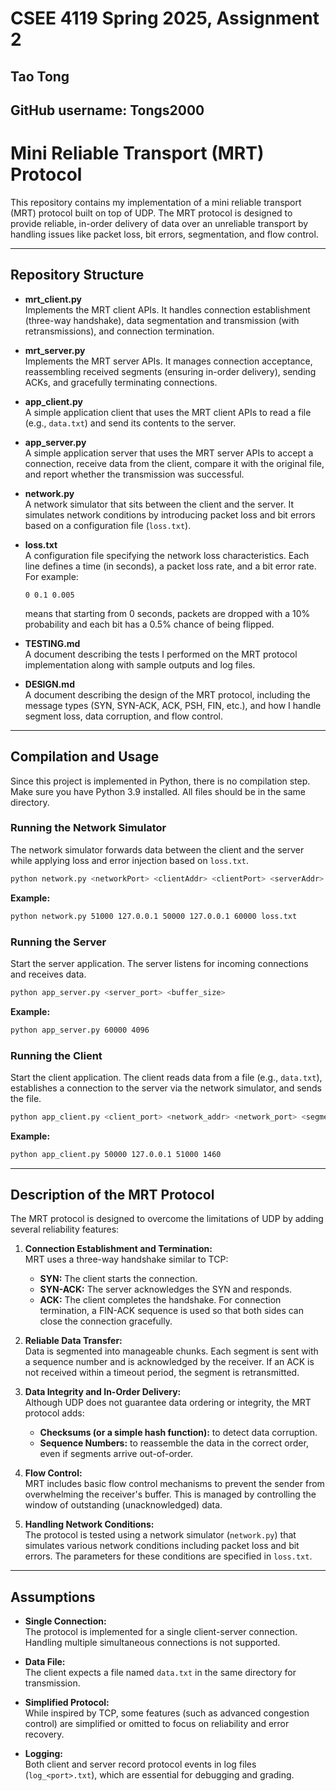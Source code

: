 
# CSEE 4119 Spring 2025, Assignment 2
## Tao Tong
## GitHub username: Tongs2000

# Mini Reliable Transport (MRT) Protocol

This repository contains my implementation of a mini reliable transport (MRT) protocol built on top of UDP. The MRT protocol is designed to provide reliable, in-order delivery of data over an unreliable transport by handling issues like packet loss, bit errors, segmentation, and flow control.

---

## Repository Structure

- **mrt_client.py**  
  Implements the MRT client APIs. It handles connection establishment (three-way handshake), data segmentation and transmission (with retransmissions), and connection termination.

- **mrt_server.py**  
  Implements the MRT server APIs. It manages connection acceptance, reassembling received segments (ensuring in-order delivery), sending ACKs, and gracefully terminating connections.

- **app_client.py**  
  A simple application client that uses the MRT client APIs to read a file (e.g., `data.txt`) and send its contents to the server.

- **app_server.py**  
  A simple application server that uses the MRT server APIs to accept a connection, receive data from the client, compare it with the original file, and report whether the transmission was successful.

- **network.py**  
  A network simulator that sits between the client and the server. It simulates network conditions by introducing packet loss and bit errors based on a configuration file (`loss.txt`).

- **loss.txt**  
  A configuration file specifying the network loss characteristics. Each line defines a time (in seconds), a packet loss rate, and a bit error rate. For example:
  ```
  0 0.1 0.005
  ```
  means that starting from 0 seconds, packets are dropped with a 10% probability and each bit has a 0.5% chance of being flipped.

- **TESTING.md**  
  A document describing the tests I performed on the MRT protocol implementation along with sample outputs and log files.

- **DESIGN.md**  
  A document describing the design of the MRT protocol, including the message types (SYN, SYN-ACK, ACK, PSH, FIN, etc.), and how I handle segment loss, data corruption, and flow control.

---

## Compilation and Usage

Since this project is implemented in Python, there is no compilation step. Make sure you have Python 3.9 installed. All files should be in the same directory.

### Running the Network Simulator

The network simulator forwards data between the client and the server while applying loss and error injection based on `loss.txt`.

```bash
python network.py <networkPort> <clientAddr> <clientPort> <serverAddr> <serverPort> <lossFile>
```

**Example:**
```bash
python network.py 51000 127.0.0.1 50000 127.0.0.1 60000 loss.txt
```

### Running the Server

Start the server application. The server listens for incoming connections and receives data.

```bash
python app_server.py <server_port> <buffer_size>
```

**Example:**
```bash
python app_server.py 60000 4096
```

### Running the Client

Start the client application. The client reads data from a file (e.g., `data.txt`), establishes a connection to the server via the network simulator, and sends the file.

```bash
python app_client.py <client_port> <network_addr> <network_port> <segment_size>
```

**Example:**
```bash
python app_client.py 50000 127.0.0.1 51000 1460
```

---

## Description of the MRT Protocol

The MRT protocol is designed to overcome the limitations of UDP by adding several reliability features:

1. **Connection Establishment and Termination:**  
   MRT uses a three-way handshake similar to TCP:
   - **SYN:** The client starts the connection.
   - **SYN-ACK:** The server acknowledges the SYN and responds.
   - **ACK:** The client completes the handshake.
   For connection termination, a FIN-ACK sequence is used so that both sides can close the connection gracefully.

2. **Reliable Data Transfer:**  
   Data is segmented into manageable chunks. Each segment is sent with a sequence number and is acknowledged by the receiver. If an ACK is not received within a timeout period, the segment is retransmitted.

3. **Data Integrity and In-Order Delivery:**  
   Although UDP does not guarantee data ordering or integrity, the MRT protocol adds:
   - **Checksums (or a simple hash function):** to detect data corruption.
   - **Sequence Numbers:** to reassemble the data in the correct order, even if segments arrive out-of-order.

4. **Flow Control:**  
   MRT includes basic flow control mechanisms to prevent the sender from overwhelming the receiver's buffer. This is managed by controlling the window of outstanding (unacknowledged) data.

5. **Handling Network Conditions:**  
   The protocol is tested using a network simulator (`network.py`) that simulates various network conditions including packet loss and bit errors. The parameters for these conditions are specified in `loss.txt`.

---

## Assumptions

- **Single Connection:**  
  The protocol is implemented for a single client-server connection. Handling multiple simultaneous connections is not supported.

- **Data File:**  
  The client expects a file named `data.txt` in the same directory for transmission.

- **Simplified Protocol:**  
  While inspired by TCP, some features (such as advanced congestion control) are simplified or omitted to focus on reliability and error recovery.

- **Logging:**  
  Both client and server record protocol events in log files (`log_<port>.txt`), which are essential for debugging and grading.